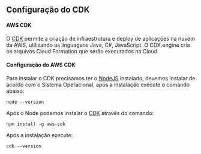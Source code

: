 ## Configuração do CDK

#### AWS CDK
O [CDK](https://aws.amazon.com/pt/cdk/) permite a criação de infraestrutura e deploy de aplicações na nuvem da AWS, utilizando as linguagens Java, C#, JavaScript.
O CDK engine cria os arquivos Cloud Formation que serão executados na Cloud.

#### Configuração do AWS CDK

Para instalar o CDK precisamos ter o [NodeJS](https://nodejs.org/en/) instalado, devemos instalar de acordo com o Sistema Operacional, após a instalação execute o comando abaixo:
```
node --version
```
Após o Node podemos instalar o [CDK](https://docs.aws.amazon.com/cdk/latest/guide/getting_started.html) através do comando:
```
npm install -g aws-cdk
```

Após a instalação execute:
```
cdk --version
```